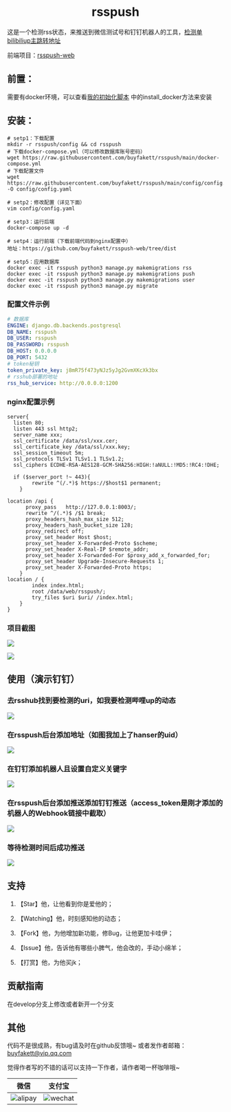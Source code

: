<h1 align="center">rsspush</h1>

这是一个检测rss状态，来推送到微信测试号和钉钉机器人的工具，[检测单bilibiliup主跳转地址](https://github.com/buyfakett/biliup_rsspush_wechat)

前端项目：[rsspush-web](https://github.com/buyfakett/rsspush-web)

## 前置：

需要有docker环境，可以查看[我的初始化脚本](https://gitee.com/buyfakett/centos7_initialization/blob/master/initialization.sh)
中的install_docker方法来安装

## 安装：

```shell
# setp1：下载配置
mkdir -r rsspush/config && cd rsspush
# 下载docker-compose.yml（可以修改数据库账号密码）
wget https://raw.githubusercontent.com/buyfakett/rsspush/main/docker-compose.yml
# 下载配置文件
wget https://raw.githubusercontent.com/buyfakett/rsspush/main/config/config.yaml.bak -O config/config.yaml

# setp2：修改配置（详见下面）
vim config/config.yaml

# setp3：运行后端
docker-compose up -d

# setp4：运行前端（下载前端代码到nginx配置中）
地址：https://github.com/buyfakett/rsspush-web/tree/dist

# setp5：应用数据库
docker exec -it rsspush python3 manage.py makemigrations rss
docker exec -it rsspush python3 manage.py makemigrations push
docker exec -it rsspush python3 manage.py makemigrations user
docker exec -it rsspush python3 manage.py migrate
```

### 配置文件示例

```yaml
# 数据库
ENGINE: django.db.backends.postgresql
DB_NAME: rsspush
DB_USER: rsspush
DB_PASSWORD: rsspush
DB_HOST: 0.0.0.0
DB_PORT: 5432
# token秘钥
token_private_key: j8mR75f473yNJz5yJg2GvmXKcXk3bx
# rsshub部署的地址
rss_hub_service: http://0.0.0.0:1200
```

### nginx配置示例

```nginx
server{
  listen 80;
  listen 443 ssl http2;
  server_name xxx;
  ssl_certificate /data/ssl/xxx.cer;
  ssl_certificate_key /data/ssl/xxx.key;
  ssl_session_timeout 5m;
  ssl_protocols TLSv1 TLSv1.1 TLSv1.2;
  ssl_ciphers ECDHE-RSA-AES128-GCM-SHA256:HIGH:!aNULL:!MD5:!RC4:!DHE;

  if ($server_port !~ 443){
        rewrite ^(/.*)$ https://$host$1 permanent;
    }

location /api {
      proxy_pass   http://127.0.0.1:8003/;
      rewrite ^/(.*)$ /$1 break;
      proxy_headers_hash_max_size 512;
      proxy_headers_hash_bucket_size 128;
      proxy_redirect off;
      proxy_set_header Host $host;
      proxy_set_header X-Forwarded-Proto $scheme;
      proxy_set_header X-Real-IP $remote_addr;
      proxy_set_header X-Forwarded-For $proxy_add_x_forwarded_for;
      proxy_set_header Upgrade-Insecure-Requests 1;
      proxy_set_header X-Forwarded-Proto https;
    }
location / {
        index index.html;
        root /data/web/rsspush/;
		try_files $uri $uri/ /index.html;
    }
}
```

### 项目截图

![](./img/1.png)

![](./img/2.png)

## 使用（演示钉钉）

### 去rsshub找到要检测的uri，如我要检测哔哩up的动态

![](./img/3.png)

### 在rsspush后台添加地址（如图我加上了hanser的uid）

![](./img/4.png)

### 在钉钉添加机器人且设置自定义关键字

![](./img/5.png)

### 在rsspush后台添加推送添加钉钉推送（access_token是刚才添加的机器人的Webhook链接中截取）

![](./img/6.png)

### 等待检测时间后成功推送

![](./img/7.png)

## 支持

1. 【Star】他，让他看到你是爱他的；

2. 【Watching】他，时刻感知他的动态；

3. 【Fork】他，为他增加新功能，修Bug，让他更加卡哇伊；

4. 【Issue】他，告诉他有哪些小脾气，他会改的，手动小绵羊；

5. 【打赏】他，为他买jk；

## 贡献指南

在develop分支上修改或者新开一个分支

## 其他

代码不是很成熟，有bug请及时在github反馈哦~ 或者发作者邮箱：buyfakett@vip.qq.com

觉得作者写的不错的话可以支持一下作者，请作者喝一杯咖啡哦~

| 微信                             | 支付宝                        |
| -------------------------------- | ----------------------------- |
| ![alipay](./pay_img/wechat.webp) | ![wechat](./pay_img/ali.webp) |